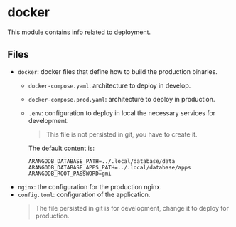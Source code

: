 # docker

This module contains info related to deployment.

## Files

- `docker`: docker files that define how to build the production binaries.
    - `docker-compose.yaml`: architecture to deploy in develop.
    - `docker-compose.prod.yaml`: architecture to deploy in production.
    - `.env`: configuration to deploy in local the necessary services for development.
      > This file is not persisted in git, you have to create it.

      The default content is:
      ```dotenv
      ARANGODB_DATABASE_PATH=../.local/database/data
      ARANGODB_DATABASE_APPS_PATH=../.local/database/apps
      ARANGODB_ROOT_PASSWORD=gmi
      ```
- `nginx`: the configuration for the production nginx.
- `config.toml`: configuration of the application.
  > The file persisted in git is for development, change it to deploy for production.
